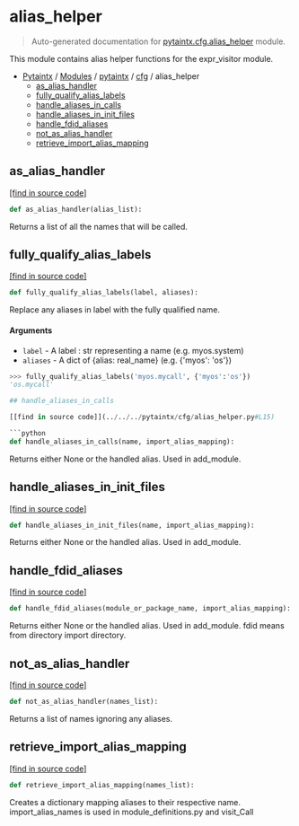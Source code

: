 # alias_helper

> Auto-generated documentation for [pytaintx.cfg.alias_helper](../../../pytaintx/cfg/alias_helper.py) module.

This module contains alias helper functions for the expr_visitor module.

- [Pytaintx](../../README.md#pytaintx-index) / [Modules](../../README.md#pytaintx-modules) / [pytaintx](../index.md#pytaintx) / [cfg](index.md#cfg) / alias_helper
    - [as_alias_handler](#as_alias_handler)
    - [fully_qualify_alias_labels](#fully_qualify_alias_labels)
    - [handle_aliases_in_calls](#handle_aliases_in_calls)
    - [handle_aliases_in_init_files](#handle_aliases_in_init_files)
    - [handle_fdid_aliases](#handle_fdid_aliases)
    - [not_as_alias_handler](#not_as_alias_handler)
    - [retrieve_import_alias_mapping](#retrieve_import_alias_mapping)

## as_alias_handler

[[find in source code]](../../../pytaintx/cfg/alias_helper.py#L4)

```python
def as_alias_handler(alias_list):
```

Returns a list of all the names that will be called.

## fully_qualify_alias_labels

[[find in source code]](../../../pytaintx/cfg/alias_helper.py#L79)

```python
def fully_qualify_alias_labels(label, aliases):
```

Replace any aliases in label with the fully qualified name.

#### Arguments

- `label` - A label : str representing a name (e.g. myos.system)
- `aliases` - A dict of {alias: real_name} (e.g. {'myos': 'os'})

```python
>>> fully_qualify_alias_labels('myos.mycall', {'myos':'os'})
'os.mycall'

## handle_aliases_in_calls

[[find in source code]](../../../pytaintx/cfg/alias_helper.py#L15)

```python
def handle_aliases_in_calls(name, import_alias_mapping):
```

Returns either None or the handled alias.
Used in add_module.

## handle_aliases_in_init_files

[[find in source code]](../../../pytaintx/cfg/alias_helper.py#L32)

```python
def handle_aliases_in_init_files(name, import_alias_mapping):
```

Returns either None or the handled alias.
Used in add_module.

## handle_fdid_aliases

[[find in source code]](../../../pytaintx/cfg/alias_helper.py#L49)

```python
def handle_fdid_aliases(module_or_package_name, import_alias_mapping):
```

Returns either None or the handled alias.
Used in add_module.
fdid means from directory import directory.

## not_as_alias_handler

[[find in source code]](../../../pytaintx/cfg/alias_helper.py#L60)

```python
def not_as_alias_handler(names_list):
```

Returns a list of names ignoring any aliases.

## retrieve_import_alias_mapping

[[find in source code]](../../../pytaintx/cfg/alias_helper.py#L68)

```python
def retrieve_import_alias_mapping(names_list):
```

Creates a dictionary mapping aliases to their respective name.
import_alias_names is used in module_definitions.py and visit_Call

